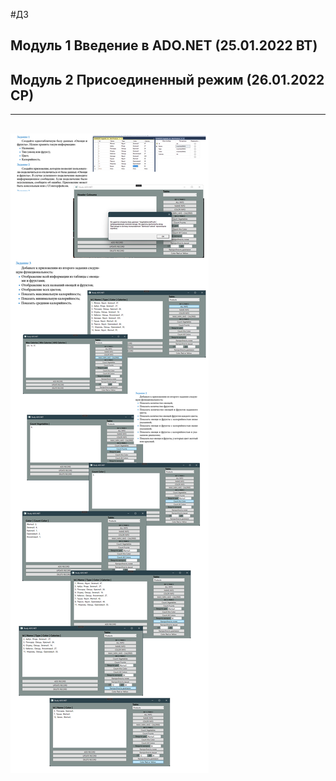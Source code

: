 #ДЗ 
## Модуль 1 Введение в ADO.NET (25.01.2022 ВТ)
## Модуль 2 Присоединенный режим (26.01.2022 СР)
---
![Демонстрация](https://github.com/dankozz1t/ADO.NET_Study/blob/main/DZ_01_VegetablesAndFruits/DemonstrationsView.png)
---
